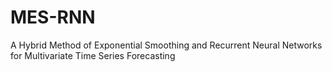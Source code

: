 # MES-RNN
A Hybrid Method of Exponential Smoothing and Recurrent Neural Networks for Multivariate Time Series Forecasting
